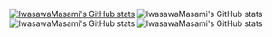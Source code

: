 [![IwasawaMasami's GitHub stats](https://github-readme-stats.vercel.app/api?username=IwasawaMasami)](https://github.com/anuraghazra/github-readme-stats)
![IwasawaMasami's GitHub stats](https://github-readme-stats.vercel.app/api?username=IwasawaMasami&count_private=true&theme=discord_old_blurple)
![IwasawaMasami's GitHub stats](https://github-readme-stats.vercel.app/api?username=IwasawaMasami&show_icons=true&theme=discord_old_blurple) 
![IwasawaMasami's GitHub stats](https://github-readme-stats.vercel.app/api?username=IwasawaMasami&show_icons=true&theme=discord_old_blurple)
